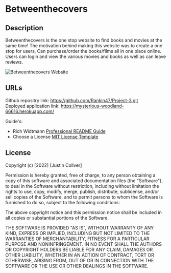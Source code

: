 # Betweenthecovers


## Description

Betweenthecovers is the one stop website to find books and movies at the same time! The motivation behind making this website was to create a one stop for users, Can purchase/order the books/films all in one place online. Users can login and view the various movies and books as well as can leave reviews. 


![Betweenthecovers Website](./assets/frontpage.png)




## URLs
Github repositry link: https://github.com/Rankin47/Project-3.git <br>
Deployed application link: https://mysterious-woodland-66616.herokuapp.com/



Guide's:
- Rich Widtmann [Professional README Guide](https://coding-boot-camp.github.io/full-stack/github/professional-readme-guide)
- Choose a License [MIT License Template](https://choosealicense.com/licenses/mit/)

## License

Copyright (c) [2022] [Justin Collver]

Permission is hereby granted, free of charge, to any person obtaining a copy
of this software and associated documentation files (the "Software"), to deal
in the Software without restriction, including without limitation the rights
to use, copy, modify, merge, publish, distribute, sublicense, and/or sell
copies of the Software, and to permit persons to whom the Software is
furnished to do so, subject to the following conditions:

The above copyright notice and this permission notice shall be included in all
copies or substantial portions of the Software.

THE SOFTWARE IS PROVIDED "AS IS", WITHOUT WARRANTY OF ANY KIND, EXPRESS OR
IMPLIED, INCLUDING BUT NOT LIMITED TO THE WARRANTIES OF MERCHANTABILITY,
FITNESS FOR A PARTICULAR PURPOSE AND NONINFRINGEMENT. IN NO EVENT SHALL THE
AUTHORS OR COPYRIGHT HOLDERS BE LIABLE FOR ANY CLAIM, DAMAGES OR OTHER
LIABILITY, WHETHER IN AN ACTION OF CONTRACT, TORT OR OTHERWISE, ARISING FROM,
OUT OF OR IN CONNECTION WITH THE SOFTWARE OR THE USE OR OTHER DEALINGS IN THE
SOFTWARE.

